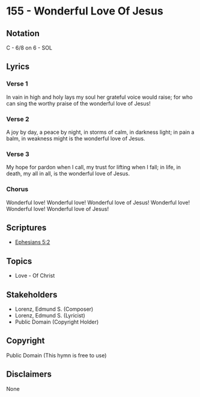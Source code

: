 # 155 - Wonderful Love Of Jesus

## Notation

C - 6/8 on 6 - SOL

## Lyrics

### Verse 1

In vain in high and holy lays my soul her grateful voice would raise; for who can sing the worthy praise of the wonderful love of Jesus!

### Verse 2

A joy by day, a peace by night, in storms of calm, in darkness light; in pain a balm, in weakness might is the wonderful love of Jesus.

### Verse 3

My hope for pardon when I call, my trust for lifting when I fall; in life, in death, my all in all, is the wonderful love of Jesus.

### Chorus

Wonderful love! Wonderful love! Wonderful love of Jesus! Wonderful love! Wonderful love! Wonderful love of Jesus!


## Scriptures

- [Ephesians 5:2](https://www.biblegateway.com/passage/?search=Ephesians%205%3A2)

## Topics

- Love - Of Christ

## Stakeholders

- Lorenz, Edmund S. (Composer)
- Lorenz, Edmund S. (Lyricist)
- Public Domain (Copyright Holder)

## Copyright

Public Domain
(This hymn is free to use)

## Disclaimers

None

